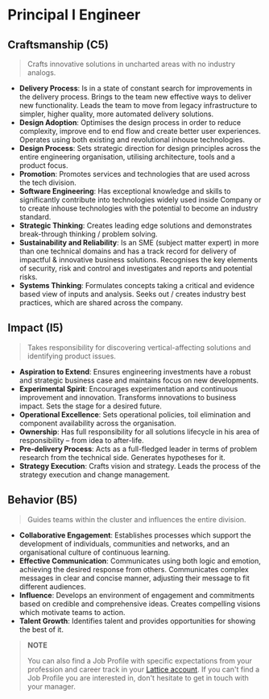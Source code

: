 # Principal I Engineer

## Craftsmanship (C5)

> Crafts innovative solutions in uncharted areas with no industry analogs.

* **Delivery Process**: Is in a state of constant search for improvements in the delivery process. Brings to the team new effective ways to deliver new functionality. Leads the team to move from legacy infrastructure to simpler, higher quality, more automated delivery solutions.
* **Design Adoption**: Optimises the design process in order to reduce complexity, improve end to end flow and create better user experiences. Operates using both existing and revolutional inhouse technologies.
* **Design Process**: Sets strategic direction for design principles across the entire engineering organisation, utilising architecture, tools and a product focus.
* **Promotion**: Promotes services and technologies that are used across the tech division.
* **Software Engineering**: Has exceptional knowledge and skills to significantly contribute into technologies widely used inside  Company or to create inhouse technologies with the potential to become an industry standard.
* **Strategic Thinking**: Creates leading edge solutions and demonstrates break-through thinking / problem solving.
* **Sustainability and Reliability**: Is an SME (subject matter expert) in more than one technical domains and has a track record for delivery of impactful & innovative business solutions. Recognises the key elements of security, risk and control and investigates and reports and potential risks.
* **Systems Thinking**: Formulates concepts taking a critical and evidence based view of inputs and analysis. Seeks out / creates industry best practices, which are shared across the company.

## Impact (I5)

> Takes responsibility for discovering vertical-affecting solutions and identifying product issues.

* **Aspiration to Extend**: Ensures engineering investments have a robust and strategic business case and maintains focus on new developments.
* **Experimental Spirit**: Encourages experimentation and continuous improvement and innovation. Transforms innovations to business impact. Sets the stage for a desired future.
* **Operational Excellence**: Sets operational policies, toil elimination and component availability across the organisation.
* **Ownership**: Has full responsibility for all solutions lifecycle in his area of responsibility – from idea to after-life.
* **Pre-delivery Process**: Acts as a full-fledged leader in terms of problem research from the technical side. Generates hypotheses for it.
* **Strategy Execution**: Crafts vision and strategy. Leads the process of the strategy execution and change management.

## Behavior (B5)

> Guides teams within the cluster and influences the entire division.

* **Collaborative Engagement**: Establishes processes which support the development of individuals, communities and networks, and an organisational culture of continuous learning.
* **Effective Communication**: Communicates using both logic and emotion, achieving the desired response from others. Communicates complex messages in clear and concise manner, adjusting their message to fit different audiences.
* **Influence**: Develops an environment of engagement and commitments based on credible and comprehensive ideas. Creates compelling visions which motivate teams to action.
* **Talent Growth**: Identifies talent and provides opportunities for showing the best of it.


> **NOTE**
>
> You can also find a Job Profile with specific expectations from your profession and career track in your [Lattice account](https://indrive.latticehq.com). If you can't find a Job Profile you are interested in, don't hesitate to get in touch with your manager.
